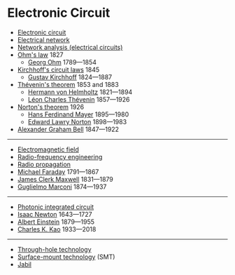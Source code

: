 # Electronic Circuit
* [Electronic circuit](https://en.wikipedia.org/wiki/Electronic_circuit)
* [Electrical network](https://en.wikipedia.org/wiki/Electrical_network)
* [Network analysis (electrical circuits)](https://en.wikipedia.org/wiki/Network_analysis_(electrical_circuits))
* [Ohm's law](https://en.wikipedia.org/wiki/Ohm%27s_law) 1827
  * [Georg Ohm](https://en.wikipedia.org/wiki/Georg_Ohm) 1789&mdash;1854
* [Kirchhoff's circuit laws](https://en.wikipedia.org/wiki/Kirchhoff%27s_circuit_laws) 1845
  * [Gustav Kirchhoff](https://en.wikipedia.org/wiki/Gustav_Kirchhoff) 1824&mdash;1887
* [Thévenin's theorem](https://en.wikipedia.org/wiki/Th%C3%A9venin%27s_theorem) 1853 and 1883
  * [Hermann von Helmholtz](https://en.wikipedia.org/wiki/Hermann_von_Helmholtz) 1821&mdash;1894
  * [Léon Charles Thévenin](https://en.wikipedia.org/wiki/L%C3%A9on_Charles_Th%C3%A9venin) 1857&mdash;1926
* [Norton's theorem](https://en.wikipedia.org/wiki/Norton%27s_theorem) 1926
  * [Hans Ferdinand Mayer](https://en.wikipedia.org/wiki/Hans_Ferdinand_Mayer) 1895&mdash;1980
  * [Edward Lawry Norton](https://en.wikipedia.org/wiki/Edward_Lawry_Norton) 1898&mdash;1983
* [Alexander Graham Bell](https://en.wikipedia.org/wiki/Alexander_Graham_Bell) 1847&mdash;1922
---
* [Electromagnetic field](https://en.wikipedia.org/wiki/Electromagnetic_field)
* [Radio-frequency engineering](https://en.wikipedia.org/wiki/Radio-frequency_engineering)
* [Radio propagation](https://en.wikipedia.org/wiki/Radio_propagation)
* [Michael Faraday](https://en.wikipedia.org/wiki/Michael_Faraday) 1791&mdash;1867
* [James Clerk Maxwell](https://en.wikipedia.org/wiki/James_Clerk_Maxwell) 1831&mdash;1879
* [Guglielmo Marconi](https://en.wikipedia.org/wiki/Guglielmo_Marconi) 1874&mdash;1937
---
* [Photonic integrated circuit](https://en.wikipedia.org/wiki/Photonic_integrated_circuit)
* [Isaac Newton](https://en.wikipedia.org/wiki/Isaac_Newton) 1643&mdash;1727
* [Albert Einstein](https://en.wikipedia.org/wiki/Albert_Einstein) 1879&mdash;1955
* [Charles K. Kao](https://en.wikipedia.org/wiki/Charles_K._Kao) 1933&mdash;2018
---
* [Through-hole technology](https://en.wikipedia.org/wiki/Through-hole_technology)
* [Surface-mount technology](https://en.wikipedia.org/wiki/Surface-mount_technology) (SMT)
* [Jabil](https://en.wikipedia.org/wiki/Jabil)
